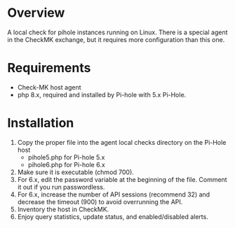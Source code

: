 # Overview

A local check for pihole instances running on Linux.  There is a special agent in the CheckMK exchange, but it requires more configuration than this one.

# Requirements

- Check-MK host agent
- php 8.x, required and installed by Pi-hole with 5.x Pi-Hole.

# Installation

1. Copy the proper file into the agent local checks directory on the Pi-Hole host
   - pihole5.php for Pi-hole 5.x
   - pihole6.php for Pi-hole 6.x
3. Make sure it is executable (chmod 700).
4. For 6.x, edit the password variable at the beginning of the file.  Comment it out if you run passwordless.
5. For 6.x, increase the number of API sessions (recommend 32) and decrease the timeout (900) to avoid overrunning the API.
6. Inventory the host in CheckMK.
7. Enjoy query statistics, update status, and enabled/disabled alerts.
